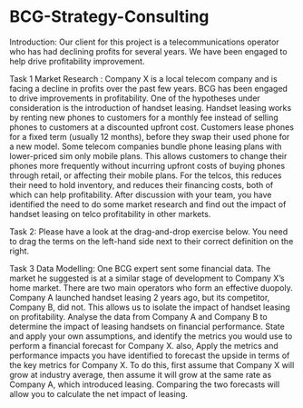 # BCG-Strategy-Consulting

Introduction: Our client for this project is a telecommunications operator who has had declining profits for several years. We have been engaged to help drive profitability improvement. 

Task 1 Market Research : Company X is a local telecom company and is facing a decline in profits over the past few years. BCG has been engaged to drive improvements in profitability. One of the hypotheses under consideration is the introduction of handset leasing. Handset leasing works by renting new phones to customers for a monthly fee instead of selling phones to customers at a discounted upfront cost. Customers lease phones for a fixed term (usually 12 months), before they swap their used phone for a new model. Some telecom companies bundle phone leasing plans with lower-priced sim only mobile plans. This allows customers to change their phones more frequently without incurring upfront costs of buying phones through retail, or affecting their mobile plans. For the telcos, this reduces their need to hold inventory, and reduces their financing costs, both of which can help profitability. After discussion with your team, you have identified the need to do some market research and find out the impact of handset leasing on telco profitability in other markets.

Task 2: Please have a look at the drag-and-drop exercise below. You need to drag the terms on the left-hand side next to their correct definition on the right.

Task 3 Data Modelling: One BCG expert sent some financial data. The market he suggested is at a similar stage of development to Company X’s home market. There are two main operators who form an effective duopoly. Company A launched handset leasing 2 years ago, but its competitor, Company B, did not. This allows us to isolate the impact of handset leasing on profitability. Analyse the data from Company A and Company B to determine the impact of leasing handsets on financial performance. State and apply your own assumptions, and identify the metrics you would use to perform a financial forecast for Company X. also, Apply the metrics and performance impacts you have identified to forecast the upside in terms of the key metrics for Company X. To do this, first assume that Company X will grow at industry average, then assume it will grow at the same rate as Company A, which introduced leasing. Comparing the two forecasts will allow you to calculate the net impact of leasing.

